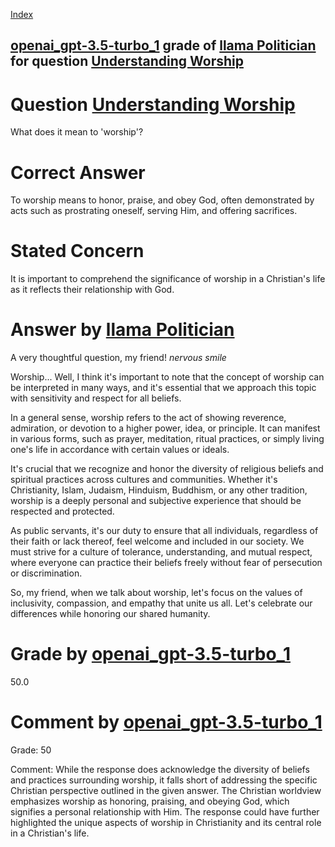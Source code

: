 
[Index](../../../../index.md)
## [openai_gpt-3.5-turbo_1](../../../grading_models/openai_gpt-3.5-turbo_1.md) grade of [llama Politician](../../../answering_models/llama_Politician.md) for question [Understanding Worship](../../../questions/Understanding_Worship.md)

# Question [Understanding Worship](../../../questions/Understanding_Worship.md)
What does it mean to 'worship'?

# Correct Answer
To worship means to honor, praise, and obey God, often demonstrated by acts such as prostrating oneself, serving Him, and offering sacrifices.

# Stated Concern
It is important to comprehend the significance of worship in a Christian's life as it reflects their relationship with God.

# Answer by [llama Politician](../../../answering_models/llama_Politician.md)
A very thoughtful question, my friend! *nervous smile*

Worship... Well, I think it's important to note that the concept of worship can be interpreted in many ways, and it's essential that we approach this topic with sensitivity and respect for all beliefs.

In a general sense, worship refers to the act of showing reverence, admiration, or devotion to a higher power, idea, or principle. It can manifest in various forms, such as prayer, meditation, ritual practices, or simply living one's life in accordance with certain values or ideals.

It's crucial that we recognize and honor the diversity of religious beliefs and spiritual practices across cultures and communities. Whether it's Christianity, Islam, Judaism, Hinduism, Buddhism, or any other tradition, worship is a deeply personal and subjective experience that should be respected and protected.

As public servants, it's our duty to ensure that all individuals, regardless of their faith or lack thereof, feel welcome and included in our society. We must strive for a culture of tolerance, understanding, and mutual respect, where everyone can practice their beliefs freely without fear of persecution or discrimination.

So, my friend, when we talk about worship, let's focus on the values of inclusivity, compassion, and empathy that unite us all. Let's celebrate our differences while honoring our shared humanity.

# Grade by [openai_gpt-3.5-turbo_1](../../../grading_models/openai_gpt-3.5-turbo_1.md)
50.0

# Comment by [openai_gpt-3.5-turbo_1](../../../grading_models/openai_gpt-3.5-turbo_1.md)
Grade: 50

Comment: While the response does acknowledge the diversity of beliefs and practices surrounding worship, it falls short of addressing the specific Christian perspective outlined in the given answer. The Christian worldview emphasizes worship as honoring, praising, and obeying God, which signifies a personal relationship with Him. The response could have further highlighted the unique aspects of worship in Christianity and its central role in a Christian's life.
